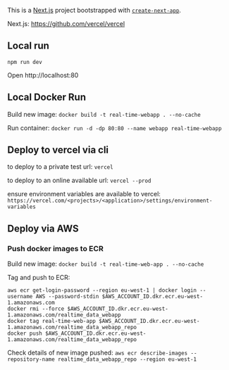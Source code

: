 This is a [Next.js](https://nextjs.org) project bootstrapped with [`create-next-app`](https://nextjs.org/docs/app/api-reference/cli/create-next-app).

Next.js: https://github.com/vercel/vercel

## Local run

```
npm run dev
```

Open http://localhost:80

## Local Docker Run

Build new image:
`docker build -t real-time-webapp . --no-cache`

Run container:
`docker run -d -dp 80:80 --name webapp real-time-webapp`

## Deploy to vercel via cli

to deploy to a private test url:
`vercel`

to deploy to an online available url:
`vercel --prod`

ensure environment variables are available to vercel:
`https://vercel.com/<projects>/<application>/settings/environment-variables`

## Deploy via AWS

### Push docker images to ECR

Build new image:
`docker build -t real-time-web-app . --no-cache`

Tag and push to ECR:

```
aws ecr get-login-password --region eu-west-1 | docker login --username AWS --password-stdin $AWS_ACCOUNT_ID.dkr.ecr.eu-west-1.amazonaws.com
docker rmi --force $AWS_ACCOUNT_ID.dkr.ecr.eu-west-1.amazonaws.com/realtime_data_webapp
docker tag real-time-web-app $AWS_ACCOUNT_ID.dkr.ecr.eu-west-1.amazonaws.com/realtime_data_webapp_repo
docker push $AWS_ACCOUNT_ID.dkr.ecr.eu-west-1.amazonaws.com/realtime_data_webapp_repo
```

Check details of new image pushed:
`aws ecr describe-images --repository-name realtime_data_webapp_repo --region eu-west-1`
